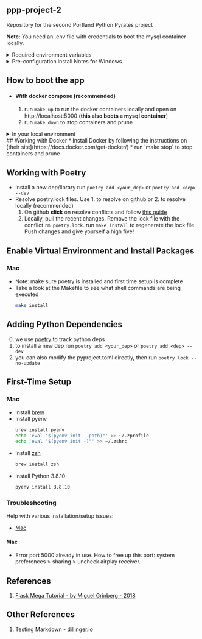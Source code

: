 ## ppp-project-2
Repository for the second Portland Python Pyrates project

  **Note**: You need an .env file with credentials to boot the mysql container locally.

  <details>
<summary>Required environment variables</summary>
<br>
   <ul>

<li> DATABASE_URL</li>
<li> DB_USER</li>
<li> DB_PASSWORD</li>
<li> DB_HOST</li>
<li> DB_NAME</li>
<li> DB_PORT</li>
<li> DATABASE_URL_DOCKER</li>

   </ul>
</details>

<details>
<summary>Pre-configuration install Notes for Windows</summary>
<br>
   <ul>

<li> Install choclatey as an administrator (from powershell): https://chocolatey.org/install</li>
<li> Use choco to install make (also from the powershel as admin): `choco install make`</li>
<li> Install poetry. This can be a pain on Windowns. Use docker containers or another virtual environment.</li>
<li> Use WSL to execute make commands on windows. Alternatively, you can run the commands in the make file one by one.</li>

   </ul>
</details>

## How to boot the app
- #### With docker compose (recommended)
    1. run `make up` to run the docker containers locally and open on  http://localhost:5000 (**this also boots a mysql container**)
    2. run `make down` to stop containers and prune

<details>
<summary>In your local environment</summary>
<br>
   <ul>
<li> run `make install` to install dependencies and jump into the virtual env </li>
<li>run `flask run` to boot the app locally. Make sure you are in the top level directory that has the file "app_run.py"</li>
   </ul>
</details>
## Working with Docker
* Install Docker by following the instructions on [their site](https://docs.docker.com/get-docker/)
* run `make stop` to stop containers and prune

## Working with Poetry

* Install a new dep/library run `poetry add <your_dep>` or `poetry add <dep> --dev`
* Resolve poetry.lock files. Use 1. to resolve on github or 2. to resolve locally (recommended)
   1. On github **click** on resolve conflicts and follow [this guide](https://docs.github.com/en/pull-requests/collaborating-with-pull-requests/addressing-merge-conflicts/resolving-a-merge-conflict-on-github)
   2. Locally, pull the recent changes. Remove the lock file with the conflict `rm poetry.lock`. run `make install` to regenerate the lock file. Push changes and give yourself a high five!


## Enable Virtual Environment and Install Packages

### Mac

* Note: make sure poetry is installed and first time setup is complete
* Take a look at the Makefile to see what shell commands are being executed
   ```bash
   make install
   ```

## Adding Python Dependencies

0. we use [poetry](https://python-poetry.org/) to track python deps
0. to install a new dep run `poetry add <your_dep>` or `poetry add <dep> --dev`
0. you can also modify the pyproject.toml directly, then run `poetry lock --no-update`

## First-Time Setup

### Mac
* Install [brew](https://brew.sh/)
* Install pyenv
   ```bash
   brew install pyenv
   echo 'eval "$(pyenv init --path)"' >> ~/.zprofile
   echo 'eval "$(pyenv init -)"' >> ~/.zshrc
   ```
* Install [zsh](https://sourabhbajaj.com/mac-setup/iTerm/zsh.html)
   ```bash
   brew install zsh
   ```
* Install Python 3.8.10
   ```bash
   pyenv install 3.8.10
   ```

### Troubleshooting

Help with various installation/setup issues:

 * [Mac](#Mac)

#### Mac

- Error port 5000 already in use. How to free up this port: system preferences > sharing > uncheck airplay receiver.

## References
1. [Flask Mega Tutorial - by Miguel Grinberg - 2018](https://blog.miguelgrinberg.com/post/the-flask-mega-tutorial-part-i-hello-world)

## Other References
1. Testing Markdown - [dillinger.io](https://dillinger.io/)
